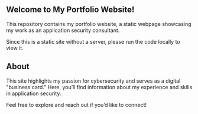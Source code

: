 ## Welcome to My Portfolio Website!
This repository contains my portfolio website, a static webpage showcasing my work as an application security consultant.

Since this is a static site without a server, please run the code locally to view it.

## About
This site highlights my passion for cybersecurity and serves as a digital "business card." Here, you’ll find information about my experience and skills in application security.

Feel free to explore and reach out if you’d like to connect!
